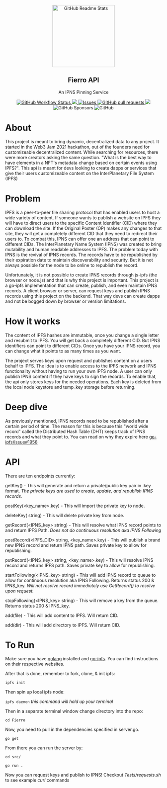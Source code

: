 <p align="center">
 <img width="200px" src="https://res.cloudinary.com/doy7gfxuc/image/upload/c_crop,h_800,w_900,g_west/Transparent_Logo_pt3s7z.png" align="center" alt="GitHub Readme Stats" />
 <h2 align="center">Fierro API</h2>
 <p align="center">An IPNS Pinning Service</p>
</p>
  <p align="center">
    <a href="https://github.com/Fierro-Labs/Fierro/actions">
      <img alt="GitHub Workflow Status" src="https://img.shields.io/github/workflow/status/Fierro-Labs/Fierro/Go">
    </a>
    <a href="https://codecov.io/gh/Fierro-Labs/Fierro">
      <img src="https://codecov.io/gh/Fierro-Labs/Fierro/branch/main/graph/badge.svg?token=1IRKRN16IC"/>
    </a>
    <a href="https://github.com/Fierro-Labs/Fierro/issues">
      <img alt="Issues" src="https://img.shields.io/github/issues/Fierro-Labs/Fierro?color=0088ff" />
    </a>
    <a href="https://github.com/Fierro-Labs/Fierro/pulls">
      <img alt="GitHub pull requests" src="https://img.shields.io/github/issues-pr/Fierro-Labs/Fierro?color=0088ff" />
    </a>
    <a href="https://github.com/Fierro-Labs/Fierro/graphs/contributors" alt="Contributors">
        <img src="https://img.shields.io/github/contributors/Fierro-Labs/Fierro" />
    </a>
    <img alt="GitHub Sponsors" src="https://img.shields.io/github/sponsors/Fierro-Labs">
    <img alt="GitHub" src="https://img.shields.io/github/license/Fierro-Labs/Fierro">
    <br />
  </p>
</p>

# About 

This project is meant to bring dynamic, decentralized data to any project. It started in the Web3 Jam 2021 hackathon, out of the founders need for customizeable decentralized content. While searching for resources, there were more creators asking the same question. "What is the best way to have elements in a NFT's metadata change based on certain events using IPFS?". This api is meant for devs looking to create dapps or services that give their users customizeable content on the InterPlanetary File System (IPFS)

# Problem

IPFS is a peer-to-peer file sharing protocol that has enabled users to host a wide variety of content. If someone wants to publish a website on IPFS they will have to direct users to the specific Content Identifier (CID) where they can download the site. If the Original Poster (OP) makes any changes to that site, they will get a completely different CID that they need to redirect their users to. To combat this, IPNS can offer one an address that can point to different CIDs. The InterPlanetary Name System (IPNS) was created to bring mutability and human readable addresses to IPFS. The problem today with IPNS is the revival of IPNS records. The records have to be republished by their expiration date to maintain discoverability and security. But it is not always possible for the node to be online to republish the record.  

Unfortunately, it is not possible to create IPNS records through js-ipfs (the browser or node.js) and that is why this project is important. This project is a go-ipfs implementation that can create, publish, and even maintain IPNS records. A client browser or server, can request keys and publish IPNS records using this project on the backend. That way devs can create dapps and not be bogged down by browser or version limitations.

# How it works

The content of IPFS hashes are immutable, once you change a single letter and resubmit to IPFS. You will get back a completely different CID. But IPNS identifiers can point to different CIDs. Once you have your IPNS record, you can change what it points to as many times as you want.

The project serves keys upon request and publishes content on a users behalf to IPFS. The idea is to enable access to the IPFS network and IPNS functionality without having to run your own IPFS node. A user can only publish IPNS content if they have keys to sign the records. To enable that, the api only stores keys for the needed operations. Each key is deleted from the local node keystore and temp_key storage before returning.

# Deep dive

As previously mentioned, IPNS records need to be republished after a certain period of time. The reason for this is because this "world wide record" called the Distributed Hash Table (DHT) keeps track of IPNS records and what they point to. You can read on why they expire here [go-ipfs/issue#1958](https://github.com/ipfs/go-ipfs/issues/1958#issuecomment-410860667)

# API 

There are ten endpoints currently:

getKey() - This will generate and return a private/public key pair in .key format. *The private keys are used to create, update, and republish IPNS records.*

postKey(<key_name>.key) - This will import the private key to node.

deleteKey(<keyName> string) - This will delete private key from node.

getRecord(<IPNS_key> string) - This will resolve what IPNS record points to and return IPFS Path. *Does not do continuous resolution aka IPNS Following*

postRecord(<IPFS_CID> string, <key_name>.key) - This will publish a brand new IPNS record and return IPNS path. Saves private key to allow for republishing.

putRecord(<IPNS_key> string, <key_name>.key) - This will resolve IPNS record and returns IPFS path. Saves private key to allow for republishing.

startFollowing(<IPNS_key> string) - This will add IPNS record to queue to allow for continuous resolution aka IPNS Following. Returns status 200 & IPNS_key. *Will not resolve record immediately use GetRecord() to resolve upon request.*

stopFollowing(<IPNS_key> string) - This will remove a key from the queue. Returns status 200 & IPNS_key.

add(file) - This will add content to IPFS. Will return CID.

add(dir) - This will add directory to IPFS. Will return CID.



# To Run
Make sure you have [golang](https://go.dev/doc/install) installed and [go-ipfs](https://github.com/ipfs/go-ipfs). You can find instructions on their respective websites.

After that is done, remember to fork, clone, & init ipfs:

`ipfs init` 

Then spin up local ipfs node:

`ipfs daemon`
*this command will hold up your terminal*

Then in a separate terminal window change directory into the repo:

`cd Fierro`

Now, you need to pull in the dependencies specified in server.go.

`go get`

From there you can run the server by:

`cd src/`

`go run .`

Now you can request keys and publish to IPNS! Checkout _Tests/requests.sh_ to see example _curl_ commands